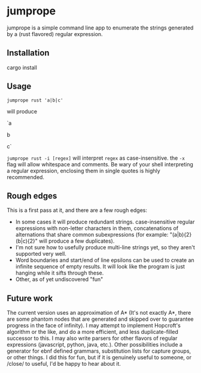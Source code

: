 # jumprope 
jumprope is a simple command line app to enumerate the strings generated by a (rust flavored) regular expression.

## Installation

cargo install

## Usage

`jumprope rust 'a|b|c'`

will produce 

`a

 b

c`

`jumprope rust -i [regex]` will interpret `regex` as case-insensitive. the `-x` flag will allow whitespace and comments. Be wary of your shell interpreting a regular expression, enclosing them in single quotes is highly recommended.

## Rough edges
This is a first pass at it, and there are a few rough edges:
 - In some cases it will produce redundant strings. case-insensitive regular expressions with non-letter characters in them, concatenations of alternations that share common subexpressions (for example: "(a|b){2}(b|c){2}" will produce a few duplicates).
 - I'm not sure how to usefully produce multi-line strings yet, so they aren't supported very well.
 - Word boundaries and start/end of line epsilons can be used to create an infinite sequence of empty results. It will look like the program is just hanging while it sifts through these.
 - Other, as of yet undiscovered "fun"

## Future work
The current version uses an approximation of A* (It's not exactly A*, there are some phantom nodes that are generated and skipped over to guarantee progress in the face of infinity). I may attempt to implement Hopcroft's algorithm or the like, and do a more efficient, and less duplicate-filled successor to this. I may also write parsers for other flavors of regular expressions (javascript, python, java, etc.). Other possibilities include a generator for ebnf defined grammars, substitution lists for capture groups, or other things. I did this for fun, but if it is genuinely useful to someone, or /close/ to useful, I'd be happy to hear about it.


